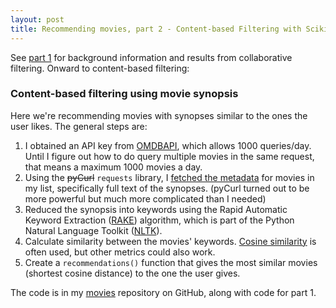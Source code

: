 ```yaml
---
layout: post
title: Recommending movies, part 2 - Content-based Filtering with Scikit-Learn
---
```


See [part 1](https://ptvan.github.io/movie-recommender-part1) for background information and results from collaborative filtering. Onward to content-based filtering:

### Content-based filtering using movie synopsis

Here we're recommending movies with synopses similar to the ones the user likes. The general steps are:

1. I obtained an API key from [OMDBAPI](https://www.omdbapi.com/), which allows 1000 queries/day. Until I figure out how to do query multiple movies in the same request, that means a maximum 1000 movies a day. 
2. Using the ~~pyCurl~~ `requests` library, I [fetched the metadata](https://github.com/ptvan/movies/blob/master/fetch_movie_metadata.py) for movies in my list, specifically full text of the synopses. (pyCurl turned out to be more powerful but much more complicated than I needed)
3. Reduced the synopsis into keywords using the Rapid Automatic Keyword Extraction ([RAKE](https://pypi.org/project/rake-nltk/)) algorithm, which is part of the Python Natural Language Toolkit ([NLTK](https://www.nltk.org/)).
4. Calculate similarity between the movies' keywords. [Cosine similarity](https://en.wikipedia.org/wiki/Cosine_similarity) is often used, but other metrics could also work.
5. Create a `recommendations()` function that gives the most similar movies (shortest cosine distance) to the one the user gives.

The code is in my [movies](https://github.com/ptvan/movies) repository on GitHub, along with code for part 1.